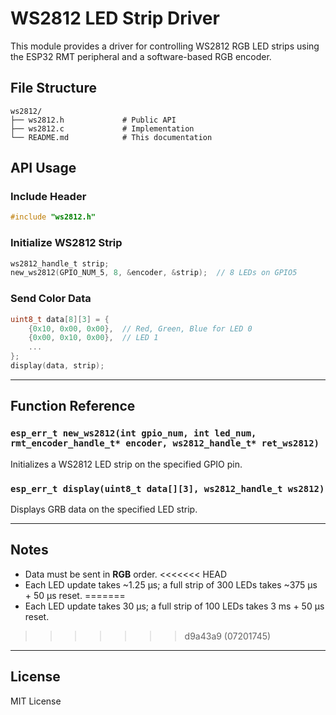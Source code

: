 # WS2812 LED Strip Driver

This module provides a driver for controlling WS2812 RGB LED strips using the ESP32 RMT peripheral and a software-based RGB encoder.


## File Structure

```
ws2812/
├── ws2812.h             # Public API
├── ws2812.c             # Implementation
└── README.md            # This documentation
```

## API Usage

### Include Header

```c
#include "ws2812.h"
```

### Initialize WS2812 Strip

```c
ws2812_handle_t strip;
new_ws2812(GPIO_NUM_5, 8, &encoder, &strip);  // 8 LEDs on GPIO5
```

### Send Color Data

```c
uint8_t data[8][3] = {
    {0x10, 0x00, 0x00},  // Red, Green, Blue for LED 0
    {0x00, 0x10, 0x00},  // LED 1
    ...
};
display(data, strip);
```

---

## Function Reference

### `esp_err_t new_ws2812(int gpio_num, int led_num, rmt_encoder_handle_t* encoder, ws2812_handle_t* ret_ws2812)`

Initializes a WS2812 LED strip on the specified GPIO pin.

### `esp_err_t display(uint8_t data[][3], ws2812_handle_t ws2812)`

Displays GRB data on the specified LED strip.

---

## Notes

- Data must be sent in **RGB** order.
<<<<<<< HEAD
- Each LED update takes ~1.25 µs; a full strip of 300 LEDs takes ~375 µs + 50 µs reset.
=======
- Each LED update takes 30 µs; a full strip of 100 LEDs takes 3 ms + 50 µs reset.
>>>>>>> d9a43a9 (07201745)

---

## License

MIT License
